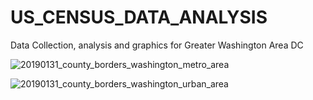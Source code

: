 # US_CENSUS_DATA_ANALYSIS
Data Collection, analysis and graphics for Greater Washington Area DC


![20190131_county_borders_washington_metro_area](https://user-images.githubusercontent.com/32446623/52732350-03601200-2f8e-11e9-8091-aa9e2f8fa009.jpg)

![20190131_county_borders_washington_urban_area](https://user-images.githubusercontent.com/32446623/52732351-03601200-2f8e-11e9-984f-bb7aad961706.jpg)
